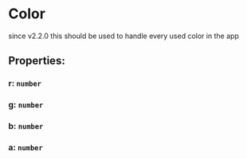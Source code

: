 # **Color**
since v2.2.0 this should be used to handle every used color in the app

## **Properties**:
### r: `number`
### g: `number`
### b: `number`
### a: `number`